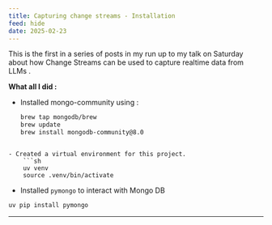 ```yaml
---
title: Capturing change streams - Installation
feed: hide
date: 2025-02-23
---
```

This is the first in a series of posts in my run up to my talk on Saturday about how Change Streams can be used to capture realtime data from LLMs . 

**What all I did :** 

- Installed mongo-community using : 
	```sh
	brew tap mongodb/brew
	brew update
	brew install mongodb-community@8.0
```

- Created a virtual environment for this project. 
	```sh
	uv venv
	source .venv/bin/activate
```

- Installed `pymongo` to interact with Mongo DB
```sh
uv pip install pymongo
```


---

